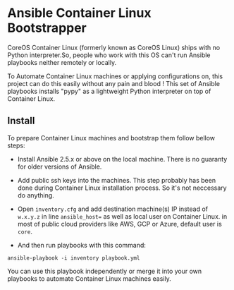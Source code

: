 # Ansible Container Linux Bootstrapper

CoreOS Container Linux (formerly known as CoreOS Linux) ships with no Python
interpreter.So, people who work with this OS can't run Ansible playbooks neither
remotely or locally.

To Automate Container Linux machines or applying configurations on, this project
can do this easily without any pain and blood ! This set of Ansible playbooks
installs "pypy" as a lightweight Python interpreter on top of Container Linux.

## Install
To prepare Container Linux machines and bootstrap them follow bellow steps:

* Install Ansible 2.5.x or above on the local machine. There is no guaranty for
older versions of Ansible.

* Add public ssh keys into the machines. This step probably has been done during
Container Linux installation process. So it's not neccessary do anything.

* Open `inventory.cfg` and add destination machine(s) IP instead of `w.x.y.z` in
line `ansible_host=` as well as local user on Container Linux. in most of public
cloud providers like AWS, GCP or Azure, default user is `core`.

* And then run playbooks with this command:
```
ansible-playbook -i inventory playbook.yml
```

You can use this playbook independently or merge it into your own playbooks to
automate Container Linux machines easily.
